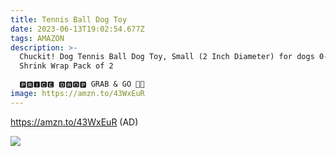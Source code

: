 ```yaml
---
title: Tennis Ball Dog Toy
date: 2023-06-13T19:02:54.677Z
tags: AMAZON
description: >-
  Chuckit! Dog Tennis Ball Dog Toy, Small (2 Inch Diameter) for dogs 0-20 lbs,
  Shrink Wrap Pack of 2

  🅿🆁🅸🅲🅴 🅳🆁🅾🅿 GRAB & GO 🏃🏃
image: https://amzn.to/43WxEuR
---
```

https://amzn.to/43WxEuR (AD) <!--StartFragment-->

![](https://m.media-amazon.com/images/I/71u8CSz8s0L._AC_SL1500_.jpg)

<!--EndFragment-->